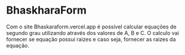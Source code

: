 # BhaskharaForm

Com o site Bhaskaraform.vercel.app é possível calcular equações de segundo grau utilizando através dos valores de A, B e C.
O calculo vai fornecer se equação possui raizes e caso seja, fornecer as raizes da equação.  
